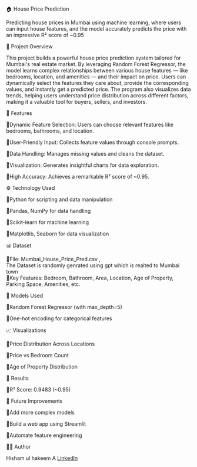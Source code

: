 🏠 House Price Prediction

Predicting house prices in Mumbai using machine learning, where users can input house features, and the model accurately predicts the price with an impressive R² score of ~0.95

📂 Project Overview
 
This project builds a powerful house price prediction system tailored for Mumbai's real estate market. By leveraging Random Forest Regressor, the model learns complex relationships between various house features — like bedrooms, location, and amenities — and their impact on price. Users can dynamically select the features they care about, provide the corresponding values, and instantly get a predicted price. The program also visualizes data trends, helping users understand price distribution across different factors, making it a valuable tool for buyers, sellers, and investors.

🚀 Features

🔸Dynamic Feature Selection: Users can choose relevant features like bedrooms, bathrooms, and location.

🔸User-Friendly Input: Collects feature values through console prompts.

🔸Data Handling: Manages missing values and cleans the dataset.

🔸Visualization: Generates insightful charts for data exploration.

🔸High Accuracy: Achieves a remarkable R² score of ~0.95.

⚙️ Technology Used

🔸Python for scripting and data manipulation

🔸Pandas, NumPy for data handling

🔸Scikit-learn for machine learning

🔸Matplotlib, Seaborn for data visualization

📊 Dataset

🔸File: Mumbai_House_Price_Pred.csv ,  
The Dataset is randomly genrated using gpt which is realted to Mumbai town  
🔸Key Features: Bedroom, Bathroom, Area, Location, Age of Property, Parking Space, Amenities, etc.

🧠 Models Used

🔸Random Forest Regressor (with max_depth=5)

🔸One-hot encoding for categorical features

📈 Visualizations

🔸Price Distribution Across Locations

🔸Price vs Bedroom Count

🔸Age of Property Distribution

🧾 Results

🔸R² Score: 0.9483 (~0.95)

🚀 Future Improvements

🔸Add more complex models 

🔸Build a web app using Streamlit

🔸Automate feature engineering

🧑‍💻 Author

Hisham ul hakeem A
[LinkedIn](https://linkedin.com/in/hishamhakeem) 
